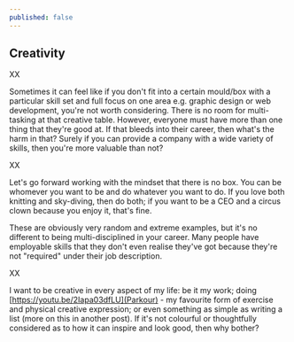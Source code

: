 ```yaml
---
published: false
---
```



## Creativity

XX

Sometimes it can feel like if you don't fit into a certain mould/box with a particular skill set and full focus on one area e.g. graphic design or web development, you're not worth considering. There is no room for multi-tasking at that creative table. However, everyone must have more than one thing that they're good at. If that bleeds into their career, then what's the harm in that? Surely if you can provide a company with a wide variety of skills, then you're more valuable than not?  

XX

Let's go forward working with the mindset that there is no box. You can be whomever you want to be and do whatever you want to do. If you love both knitting and sky-diving, then do both; if you want to be a CEO and a circus clown because you enjoy it, that's fine. 

These are obviously very random and extreme examples, but it's no different to being multi-disciplined in your career. Many people have employable skills that they don't even realise they've got because they're not "required" under their job description.

XX

I want to be creative in every aspect of my life: be it my work; doing [https://youtu.be/2Iapa03dfLU](Parkour) - my favourite form of exercise and physical creative expression; or even something as simple as writing a list (more on this in another post). If it's not colourful or thoughtfully considered as to how it can inspire and look good, then why bother? 
